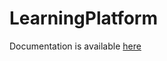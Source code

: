 # LearningPlatform

Documentation is available [here](https://mateusz800.github.io/LearningPlatform/)
